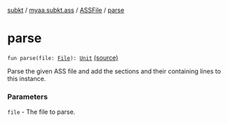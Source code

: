 [subkt](../../index.md) / [myaa.subkt.ass](../index.md) / [ASSFile](index.md) / [parse](./parse.md)

# parse

`fun parse(file: `[`File`](https://docs.oracle.com/javase/9/docs/api/java/io/File.html)`): `[`Unit`](https://kotlinlang.org/api/latest/jvm/stdlib/kotlin/-unit/index.html) [(source)](https://github.com/Myaamori/SubKt/blob/0.1.4/src/main/kotlin/myaa/subkt/ass/parser.kt#L138)

Parse the given ASS file and add the sections and their containing lines to this instance.

### Parameters

`file` - The file to parse.